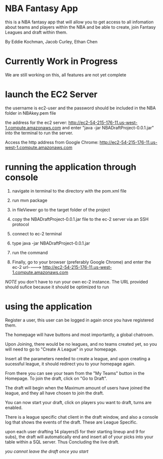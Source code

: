 # NBA Fantasy App
this is a NBA fantasy app that will allow you to get access to all infomation about teams and players within the NBA and be able to create, join Fantasy Leagues and draft within them.

By Eddie Kochman, Jacob Curley, Ethan Chen

# Currently Work in Progress
We are still working on this, all features are not yet complete

# launch the EC2 Server
the username is ec2-user and the password should be included in the NBA folder in NBAkey.pem file

the address for the ec2 server:
http://ec2-54-215-176-11.us-west-1.compute.amazonaws.com
and enter "java -jar NBADraftProject-0.0.1.jar" into the terminal to run the server.

Access the http address from Google Chrome:
http://ec2-54-215-176-11.us-west-1.compute.amazonaws.com

# running the application through console

1. navigate in terminal to the directory with the pom.xml file

2. run mvn package 

3. in fileViewer go to the target folder of the project

4. copy the NBADraftProject-0.0.1.jar file to the ec-2 server via an SSH protocol

5. connect to ec-2 terminal

6. type java -jar NBADraftProject-0.0.1.jar

7. run the command

8. Finally, go to your browser (preferably Google Chrome) and enter the ec-2 url----> http://ec2-54-215-176-11.us-west-1.compute.amazonaws.com     

*NOTE* you don't have to run your own ec-2 instance. The URL provided should sufice because it should be optimized to run

# using the application

Register a user, this user can be logged in again once you have registered them.

The homepage will have buttons and most importantly, a global chatroom.

Upon Joining, there would be no leagues, and no teams created yet, so you will need to go to "Create A League" in your homepage.

Insert all the parameters needed to create a league, and upon creating a sucessful league, it should redirect you to your homepage again.

From there you can see your team from the "My Teams" button in the Homepage. To join the draft, click on "Go to Draft".
 
The draft will begin when the Maximum amount of users have joined the league, and they all have chosen to join the draft.

You can now start your draft, click on players you want to draft, turns are enabled.

There is a league specific chat client in the draft window, and also a console log that shows the events of the draft. These are League Specific.

upon each user drafting 14 players(5 for their starting lineup and 9 for subs), the draft will automatically end and insert all of your picks into your table within a SQL server. Thus Concluding the live draft.

*you cannot leave the draft once you start*

